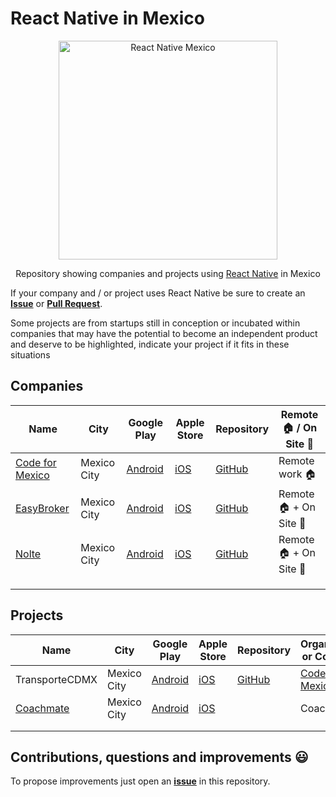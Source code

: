 # React Native in Mexico
<div align="center">
  <img width="350" height="350" src="https://facebook.github.io/react-native/img/header_logo.svg" width="350" alt="React Native Mexico">
</div>
<p align="center">
Repository showing companies and projects using <a href="https://facebook.github.io/react-native/" target="_blank">React Native</a> in Mexico
</p>

If your company and / or project uses React Native be sure to create an **[Issue](https://github.com/code4mexico/react-native-en-mexico/issues)** or **[Pull Request](https://github.com/code4mexico/react-native-en-mexico/pulls)**.

Some projects are from startups still in conception or incubated within companies that may have the potential to become an independent product and deserve to be highlighted, indicate your project if it fits in these situations

## Companies
| Name | City | Google Play | Apple Store | Repository |Remote 🏠 / On Site 🏢|
|------|------|-------------|-------------|------------|---------------------------------|
|[Code for Mexico](https://codeformexico.com/)|Mexico City|[Android](https://play.google.com/store/apps/details?id=com.transportecdmx)|[iOS](https://apps.apple.com/mx/app/transporte-ciudad-de-m%C3%A9xico/id1494063800)|[GitHub](https://github.com/code4mexico/transporteCDMX)|Remote work 🏠|
|[EasyBroker](https://easybroker.com)|Mexico City|[Android](https://play.google.com/store/apps/details?id=com.easybroker.easybroker1)|[iOS](https://apps.apple.com/mx/app/easybroker/id1101783677?l=en)|[GitHub](https://github.com/easybroker)|Remote 🏠 + On Site 🏢|
|[Nolte](https://wearenolte.com)|Mexico City|[Android](https://play.google.com/store/apps/details?id=com.wearenolte.coachmate)|[iOS](https://apps.apple.com/us/app/coachmate/id1458552342)|[GitHub](https://github.com/wearenolte)|Remote 🏠 + On Site 🏢|
|      |      |             |             |            |                            |
|      |      |             |             |            |                            |
|      |      |             |             |            |                            |


## Projects
| Name | City | Google Play | Apple Store | Repository | Organization or Company|
|------|------|-------------|-------------|------------|---------------------------------|
|TransporteCDMX|Mexico City|[Android](https://play.google.com/store/apps/details?id=com.transportecdmx)|[iOS](https://apps.apple.com/mx/app/transporte-ciudad-de-m%C3%A9xico/id1494063800)|[GitHub](https://github.com/code4mexico/transporteCDMX)|[Code for Mexico](https://codeformexico.com/)|
|[Coachmate](https://www.coachmateapp.com/)|Mexico City|[Android](https://play.google.com/store/apps/details?id=com.wearenolte.coachmate)|[iOS](https://apps.apple.com/us/app/coachmate/id1458552342)||Coachmate|
|      |      |             |             |            |                            |
|      |      |             |             |            |                            |

## Contributions, questions and improvements 😃

To propose improvements just open an **[issue](https://github.com/code4mexico/react-native-en-mexico/issues)** in this repository.
